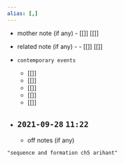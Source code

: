 ```yaml
---
alias: [,]
---
```

- mother note (if any)
		- [[]] [[]]
- related note (if any) -
		- [[]] [[]]
- `contemporary events`
	- [[]]
	- [[]]
	- [[]]
	- [[]]
	- [[]]

- `2021-09-28`  `11:22`
	- 
	- off notes (if any)

```query
"sequence and formation ch5 arihant"
```